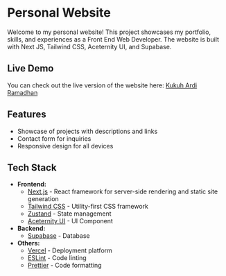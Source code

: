# Personal Website

Welcome to my personal website! This project showcases my portfolio, skills, and experiences as a Front End Web Developer. The website is built with Next JS, Tailwind CSS, Aceternity UI, and Supabase.

## Live Demo
You can check out the live version of the website here: [Kukuh Ardi Ramadhan](https://kuhrmdhn.vercel.app)

## Features

- Showcase of projects with descriptions and links
- Contact form for inquiries
- Responsive design for all devices

## Tech Stack

- **Frontend:**
  - [Next.js](https://nextjs.org) - React framework for server-side rendering and static site generation
  - [Tailwind CSS](https://tailwindcss.com) - Utility-first CSS framework
  - [Zustand](https://github.com/pmndrs/zustand) - State management
  - [Aceternity UI](https://ui.aceternity.com/) - UI Component
- **Backend:**
  - [Supabase](https://supabase.com) - Database
- **Others:**
  - [Vercel](https://vercel.com) - Deployment platform
  - [ESLint](https://eslint.org) - Code linting
  - [Prettier](https://prettier.io) - Code formatting
